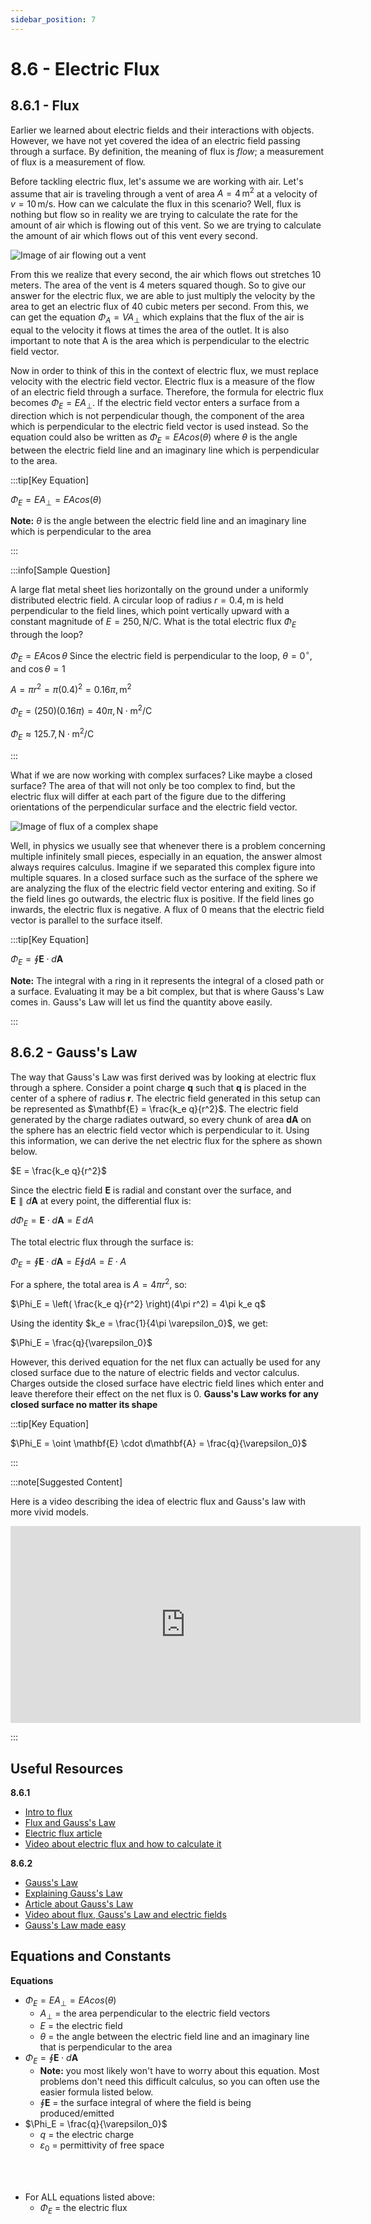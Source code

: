 ```yaml
---
sidebar_position: 7
---
```


# 8.6 - Electric Flux

## 8.6.1 - Flux

Earlier we learned about electric fields and their interactions with objects. However, we have not yet covered the idea of an electric field passing through a surface. By definition, the meaning of flux is *flow*; a measurement of flux is a measurement of flow.

Before tackling electric flux, let's assume we are working with air. Let's assume that air is traveling through a vent of area $A = 4 \, \text{m}^2$ at a velocity of $v = 10 \, \text{m/s}$. How can we calculate the flux in this scenario? Well, flux is nothing but flow so in reality we are trying to calculate the rate for the amount of air which is flowing out of this vent. So we are trying to calculate the amount of air which flows out of this vent every second.

![Image of air flowing out a vent](8.6-Images/Flux-Air.svg)

From this we realize that every second, the air which flows out stretches 10 meters. The area of the vent is 4 meters squared though. So to give our answer for the electric flux, we are able to just multiply the velocity by the area to get an electric flux of 40 cubic meters per second. From this, we can get the equation $\Phi_A = VA_{\perp}$ which explains that the flux of the air is equal to the velocity it flows at times the area of the outlet. It is also important to note that A is the area which is perpendicular to the electric field vector.

Now in order to think of this in the context of electric flux, we must replace velocity with the electric field vector. Electric flux is a measure of the flow of an electric field through a surface. Therefore, the formula for electric flux becomes $\Phi_E = EA_{\perp}$. If the electric field vector enters a surface from a direction which is not perpendicular though, the component of the area which is perpendicular to the electric field vector is used instead. So the equation could also be written as $\Phi_E = EAcos(\theta)$ where $\theta$ is the angle between the electric field line and an imaginary line which is perpendicular to the area.

:::tip[Key Equation]

$\Phi_E = EA_{\perp} = EAcos(\theta)$

**Note:** $\theta$ is the angle between the electric field line and an imaginary line which is perpendicular to the area

:::

:::info[Sample Question]

A large flat metal sheet lies horizontally on the ground under a uniformly distributed electric field. A circular loop of radius $r = 0.4 , \text{m}$ is held perpendicular to the field lines, which point vertically upward with a constant magnitude of $E = 250 , \text{N/C}$. What is the total electric flux $\Phi_E$ through the loop?

$\Phi_E = EA\cos\theta$
Since the electric field is perpendicular to the loop, $\theta = 0^\circ$, and $\cos\theta = 1$

$A = \pi r^2 = \pi (0.4)^2 = 0.16\pi , \text{m}^2$

$\Phi_E = (250)(0.16\pi) = 40\pi , \text{N} \cdot \text{m}^2/\text{C}$

$\Phi_E \approx 125.7 , \text{N} \cdot \text{m}^2/\text{C}$

:::

What if we are now working with complex surfaces? Like maybe a closed surface? The area of that will not only be too complex to find, but the electric flux will differ at each part of the figure due to the differing orientations of the perpendicular surface and the electric field vector.

![Image of flux of a complex shape](8.6-Images/Complex-Flux.png)

Well, in physics we usually see that whenever there is a problem concerning multiple infinitely small pieces, especially in an equation, the answer almost always requires calculus. Imagine if we separated this complex figure into multiple squares. In a closed surface such as the surface of the sphere we are analyzing the flux of the electric field vector entering and exiting. So if the field lines go outwards, the electric flux is positive. If the field lines go inwards, the electric flux is negative. A flux of 0 means that the electric field vector is parallel to the surface itself.

:::tip[Key Equation]

$\Phi_E = \oint \mathbf{E} \cdot d\mathbf{A}$

**Note:** The integral with a ring in it represents the integral of a closed path or a surface. Evaluating it may be a bit complex, but that is where Gauss's Law comes in. Gauss's Law will let us find the quantity above easily.

:::

## 8.6.2 - Gauss's Law

The way that Gauss's Law was first derived was by looking at electric flux through a sphere. Consider a point charge $\mathbf{q}$ such that $\mathbf{q}$ is placed in the center of a sphere of radius $\mathbf{r}$. The electric field generated in this setup can be represented as $\mathbf{E} = \frac{k_e q}{r^2}$. The electric field generated by the charge radiates outward, so every chunk of area $\mathbf{dA}$ on the sphere has an electric field vector which is perpendicular to it. Using this information, we can derive the net electric flux for the sphere as shown below.

$E = \frac{k_e q}{r^2}$

Since the electric field $\mathbf{E}$ is radial and constant over the surface, and  
$\mathbf{E} \parallel d\mathbf{A}$ at every point, the differential flux is:

$d\Phi_E = \mathbf{E} \cdot d\mathbf{A} = E \, dA$

The total electric flux through the surface is:

$\Phi_E = \oint \mathbf{E} \cdot d\mathbf{A} = E \oint dA = E \cdot A$

For a sphere, the total area is $A = 4\pi r^2$, so:

$\Phi_E = \left( \frac{k_e q}{r^2} \right)(4\pi r^2) = 4\pi k_e q$

Using the identity $k_e = \frac{1}{4\pi \varepsilon_0}$, we get:

$\Phi_E = \frac{q}{\varepsilon_0}$

However, this derived equation for the net flux can actually be used for any closed surface due to the nature of electric fields and vector calculus. Charges outside the closed surface have electric field lines which enter and leave therefore their effect on the net flux is 0. **Gauss's Law works for any closed surface no matter its shape**

:::tip[Key Equation]

$\Phi_E = \oint \mathbf{E} \cdot d\mathbf{A} = \frac{q}{\varepsilon_0}$

:::

:::note[Suggested Content]

Here is a video describing the idea of electric flux and Gauss's law with more vivid models.

<iframe width="560" height="315" src="https://www.youtube.com/embed/yOv4xxopQFQ?si=oMqZTs2xB-xEqy0q" title="YouTube video player" frameborder="0" allow="accelerometer; autoplay; clipboard-write; encrypted-media; gyroscope; picture-in-picture; web-share" referrerpolicy="strict-origin-when-cross-origin" allowfullscreen></iframe>

:::

## Useful Resources

**8.6.1**

* [Intro to flux](https://openstax.org/books/university-physics-volume-2/pages/6-1-electric-flux)
* [Flux and Gauss's Law](https://phys.libretexts.org/Bookshelves/University_Physics/Physics_(Boundless)/17%3A_Electric_Charge_and_Field/17.5%3A_Electric_Flux_and_Gausss_Law)
* [Electric flux article](https://byjus.com/physics/electric-flux/)
* [Video about electric flux and how to calculate it](https://www.youtube.com/watch?v=9MN0eTC-vzQ)

**8.6.2**

* [Gauss's Law](http://hyperphysics.phy-astr.gsu.edu/hbase/electric/gaulaw.html)
* [Explaining Gauss's Law](https://phys.libretexts.org/Bookshelves/University_Physics/University_Physics_(OpenStax)/University_Physics_II_-_Thermodynamics_Electricity_and_Magnetism_(OpenStax)/06%3A_Gauss%27s_Law/6.03%3A_Explaining_Gausss_Law)
* [Article about Gauss's Law](https://web.chem.ox.ac.uk/teaching/Physics%20for%20CHemists/Electricity/Gauss.html)
* [Video about flux, Gauss's Law and electric fields](https://www.youtube.com/watch?v=q1eor6oIuUo)
* [Gauss's Law made easy](https://www.youtube.com/watch?v=l2F4xuzRbFY)

## Equations and Constants

**Equations**

* $\Phi_E = EA_{\perp} = EAcos(\theta)$
  * $A_{\perp}$ = the area perpendicular to the electric field vectors
  * $E$ = the electric field
  * $\theta$ = the angle between the electric field line and an imaginary line that is perpendicular to the area
* $\Phi_E = \oint \mathbf{E} \cdot d\mathbf{A}$
  * **Note:** you most likely won't have to worry about this equation. Most problems don't need this difficult calculus, so you can often use the easier formula listed below.
  * $\oint \mathbf{E}$ = the surface integral of where the field is being produced/emitted
* $\Phi_E = \frac{q}{\varepsilon_0}$
  * $q$ = the electric charge
  * $\varepsilon_0$ = permittivity of free space

<br></br>

* For ALL equations listed above:
  * $\Phi_E$ = the electric flux
